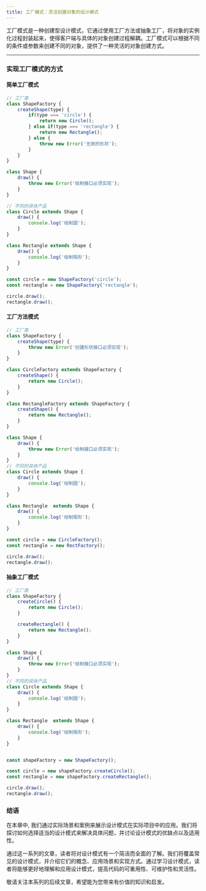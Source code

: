 ```yaml
---
title: 工厂模式：灵活创建对象的设计模式
---
```


工厂模式是一种创建型设计模式，它通过使用工厂方法或抽象工厂，将对象的实例化过程封装起来，使得客户端与具体的对象创建过程解耦。工厂模式可以根据不同的条件或参数来创建不同的对象，提供了一种灵活的对象创建方式。

---

### 实现工厂模式的方式

#### 简单工厂模式

```javascript
// 工厂类
class ShapeFactory {
    createShape(type) {
        if(type === 'circle') {
            return new Circle();
        } else if(type === 'rectangle') {
            return new Rectangle();
        } else {
            throw new Error('无效的形状');
        }
    }
}

class Shape {
    draw() {
        throw new Error('绘制接口必须实现');
    }
}

// 不同的具体产品
class Circle extends Shape {
    draw() {
        console.log('绘制圆');
    }
}

class Rectangle extends Shape {
    draw() {
        console.log('绘制矩形');
    }
}

const circle = new ShapeFactory('circle');
const rectangle = new ShapeFactory('rectangle');

circle.draw();
rectangle.draw();
```

#### 工厂方法模式

```javascript
// 工厂类
class ShapeFactory {
    createShape(type) {
        throw new Error('创建形状接口必须实现');
    }
}

class CircleFactory extends ShapeFactory {
    createShape() {
        return new Circle();
    }
}

class RectangleFactory extends ShapeFactory {
    createShape() {
        return new Rectangle();
    }
}

class Shape {
    draw() {
        throw new Error('绘制接口必须实现');
    }
}
// 不同的具体产品
class Circle extends Shape {
    draw() {
        console.log('绘制圆');
    }
}

class Rectangle  extends Shape {
    draw() {
        console.log('绘制矩形');
    }
}

const circle = new CircleFactory();
const rectangle = new RectFactory();

circle.draw();
rectangle.draw();
```

#### 抽象工厂模式

```javascript
// 工厂类
class ShapeFactory {
    createCircle() {
        return new Circle();
    }

    createRectangle() {
        return new Rectangle();
    }
}

class Shape {
    draw() {
        throw new Error('绘制接口必须实现');
    }
}
// 不同的具体产品
class Circle extends Shape {
    draw() {
        console.log('绘制圆');
    }
}

class Rectangle  extends Shape {
    draw() {
        console.log('绘制矩形');
    }
}


const shapeFactory = new ShapeFactory();

const circle = new shapeFactory.createCircle();
const rectangle = new shapeFactory.createRectangle();

circle.draw();
rectangle.draw();
```
### 结语

在本章中, 我们通过实际场景和案例来展示设计模式在实际项目中的应用。我们将探讨如何选择适当的设计模式来解决具体问题，并讨论设计模式的优缺点以及适用性。

通过这一系列的文章，读者将对设计模式有一个简洁而全面的了解。我们将覆盖常见的设计模式，并介绍它们的概念、应用场景和实现方式。通过学习设计模式，读者将能够更好地理解和应用设计模式，提高代码的可重用性、可维护性和灵活性。

敬请关注本系列的后续文章，希望能为您带来有价值的知识和启发。
